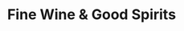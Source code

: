 ---
title: "Fine Wine & Good Spirits"
url: /rockledge/fine-wine-und-good-spirits/
shop: Spirituosen
---